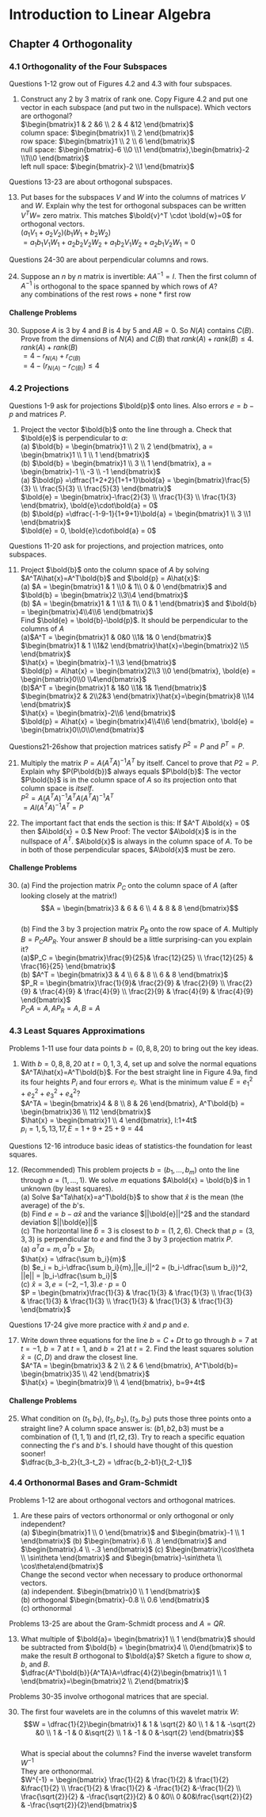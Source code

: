 # Introduction to Linear Algebra
## Chapter 4 Orthogonality
### 4.1 Orthogonality of the Four Subspaces 
Questions 1-12 grow out of Figures 4.2 and 4.3 with four subspaces.
1. Construct any 2 by 3 matrix of rank one. Copy Figure 4.2 and put one vector in each subspace (and put two in the nullspace). Which vectors are orthogonal?  
   $\begin{bmatrix}1 & 2 &6 \\ 2 & 4 &12 \end{bmatrix}$    
   column space: $\begin{bmatrix}1  \\ 2 \end{bmatrix}$  
   row space: $\begin{bmatrix}1 \\ 2 \\ 6 \end{bmatrix}$  
   null space: $\begin{bmatrix}-6 \\0 \\1 \end{bmatrix},\begin{bmatrix}-2 \\1\\0 \end{bmatrix}$  
   left null space: $\begin{bmatrix}-2 \\1 \end{bmatrix}$   

Questions 13-23 are about orthogonal subspaces. 

13. Put bases for the subspaces $V$ and $W$ into the columns of matrices $V$ and $W$. Explain why the test for orthogonal subspaces can be written $V^TW =$ zero matrix. This matches $\bold{v}^T \cdot \bold{w}=0$ for orthogonal vectors.   
    $(a_1V_1+ a_2V_2)(b_1W_1+b_2W_2)$  
    $= a_1b_1V_1W_1+a_2b_2V_2W_2 + a_1b_2V_1W_2 + a_2b_1V_2W_1=0$

Questions 24-30 are about perpendicular columns and rows. 

24. Suppose an $n$ by $n$ matrix is invertible: $AA^{-1} = I.$ Then the first column of $A^{-1}$ is orthogonal to the space spanned by which rows of $A$?   
    any combinations of the rest rows + none * first row 
####  Challenge Problems
30. Suppose $A$ is 3 by 4 and $B$ is 4 by 5 and $AB = 0$. So $N(A)$ contains $C(B)$. Prove from the dimensions of $N(A)$ and $C(B)$ that $rank(A) + rank(B) \le 4$.  
    $rank(A) + rank(B)$  
    $=4-r_{N(A)} + r_{C(B)}$  
    $= 4-(r_{N(A)} - r_{C(B)}) \le 4$
### 4.2 Projections 
Questions 1-9 ask for projections $\bold{p}$ onto lines. Also errors $e = b - p$ and matrices $P$.  
1. Project the vector $\bold{b}$ onto the line through a. Check that $\bold{e}$ is perpendicular to $a$:  
   (a) $\bold{b} = \begin{bmatrix}1 \\ 2 \\ 2  \end{bmatrix}, a = \begin{bmatrix}1 \\ 1 \\ 1  \end{bmatrix}$   
   (b)  $\bold{b} = \begin{bmatrix}1 \\ 3 \\ 1  \end{bmatrix}, a = \begin{bmatrix}-1 \\ -3 \\ -1  \end{bmatrix}$  
   (a) $\bold{p} =\dfrac{1+2+2}{1+1+1}\bold{a} = \begin{bmatrix}\frac{5}{3} \\ \frac{5}{3}  \\ \frac{5}{3}   \end{bmatrix}$  
   $\bold{e} = \begin{bmatrix}-\frac{2}{3} \\ \frac{1}{3} \\ \frac{1}{3} \end{bmatrix}, \bold{e}\cdot\bold{a} = 0$  
   (b) $\bold{p} =\dfrac{-1-9-1}{1+9+1}\bold{a} = \begin{bmatrix}1 \\ 3 \\1   \end{bmatrix}$   
   $\bold{e} = 0, \bold{e}\cdot\bold{a} = 0$  

Questions 11-20 ask for projections, and projection matrices, onto subspaces. 

11.  Project $\bold{b}$ onto the column space of $A$ by solving $A^TA\hat{x}=A^T\bold{b}$ and $\bold{p} = A\hat{x}$:    
(a) $A = \begin{bmatrix}1 & 1 \\0 & 1\\ 0 & 0 \end{bmatrix}$ and $\bold{b} = \begin{bmatrix}2 \\3\\4 \end{bmatrix}$   
(b) $A = \begin{bmatrix}1 & 1 \\1 & 1\\ 0 & 1 \end{bmatrix}$ and $\bold{b} = \begin{bmatrix}4\\4\\6 \end{bmatrix}$      
Find $\bold{e} = \bold{b}-\bold{p}$. It should be perpendicular to the columns of $A$   
(a)$A^T = \begin{bmatrix}1 & 0&0 \\1& 1& 0 \end{bmatrix}$  
$\begin{bmatrix}1 & 1 \\1&2 \end{bmatrix}\hat{x}=\begin{bmatrix}2 \\5 \end{bmatrix}$  
$\hat{x} = \begin{bmatrix}-1 \\3 \end{bmatrix}$  
$\bold{p} = A\hat{x} = \begin{bmatrix}2\\3 \\0 \end{bmatrix}, \bold{e} = \begin{bmatrix}0\\0 \\4\end{bmatrix}$  
(b)$A^T = \begin{bmatrix}1 & 1&0 \\1& 1& 1\end{bmatrix}$   
$\begin{bmatrix}2 & 2\\2&3 \end{bmatrix}\hat{x}=\begin{bmatrix}8 \\14 \end{bmatrix}$   
$\hat{x} = \begin{bmatrix}-2\\6 \end{bmatrix}$  
$\bold{p} = A\hat{x} = \begin{bmatrix}4\\4\\6 \end{bmatrix}, \bold{e} = \begin{bmatrix}0\\0\\0\end{bmatrix}$ 

Questions21-26show that projection matrices satisfy $P^2 = P$ and $P^T = P.$

21. Multiply the matrix $P= A(A^T A)^{-1} A^T$ by itself. Cancel to prove that $P2 = P$. Explain why $P(P\bold{b})$ always equals $P\bold{b}$: The vector $P\bold{b}$ is in the column space of $A$ so its projection onto that column space is *itself*.  
    $P^2 = A(A^T A)^{-1} A^T A(A^T A)^{-1} A^T$  
    $=A I (A^T A)^{-1} A^T=P$

27. The important fact that ends the section is this: If $A^T A\bold{x}  = 0$ then $A\bold{x} = 0.$  New Proof: The vector $A\bold{x}$ is in the nullspace of $A^T$. $A\bold{x}$ is always in the column space of $A$. To be in both of those perpendicular spaces, $A\bold{x}$  must be zero.
#### Challenge Problems
30. (a) Find the projection matrix $P_C$ onto the column space of $A$ (after looking closely at the matrix!)  
    $$A = \begin{bmatrix}3 & 6 & 6 \\ 4 & 8 & 8 \end{bmatrix}$$  
    (b) Find the 3 by 3 projection matrix $P_R$ onto the row space of $A$. Multiply $B = P_CAP_R$. Your answer $B$ should be a little surprising-can you explain it?  
    (a)$P_C = \begin{bmatrix}\frac{9}{25}& \frac{12}{25}  \\ \frac{12}{25} & \frac{16}{25} \end{bmatrix}$   
    (b) $A^T = \begin{bmatrix}3 & 4 \\ 6 & 8 \\ 6 & 8 \end{bmatrix}$  
    $P_R = \begin{bmatrix}\frac{1}{9}& \frac{2}{9} & \frac{2}{9} \\ \frac{2}{9} & \frac{4}{9} & 
    \frac{4}{9} \\ \frac{2}{9} & \frac{4}{9} & 
    \frac{4}{9} \end{bmatrix}$  
    $P_CA =A,AP_R =A, B=A$
### 4.3 Least Squares Approximations
Problems 1-11 use four data points $b = (0, 8, 8, 20)$ to bring out the key ideas.  
1. With $b = 0, 8, 8, 20$ at $t = 0, 1, 3, 4$, set up and solve the normal equations $A^TA\hat{x}=A^T\bold{b}$. For the best straight line in Figure 4.9a, find its four heights $P_i$ and four errors $e_i$. What is the minimum value $E = e_1^2 + e_2^2 + e_3^2 + e_4^2$?   
   $A^TA = \begin{bmatrix}4 & 8 \\ 8 & 26 \end{bmatrix}, A^T\bold{b} = \begin{bmatrix}36  \\ 112 \end{bmatrix}$  
   $\hat{x} = \begin{bmatrix}1 \\ 4 \end{bmatrix}, l:1+4t$  
   $p_i = 1,5,13,17, E = 1+9+25+9=44$

Questions 12-16 introduce basic ideas of statistics-the foundation for least squares. 

12. (Recommended) This problem projects $b = ( b_1, ... , b_m)$ onto the line through $a = 
(1, ... , 1)$. We solve $m$ equations $A\bold{x} = \bold{b}$ in 1 unknown (by least squares).     
(a) Solve $a^Ta\hat{x}=a^T\bold{b}$ to show that $\hat{x}$ is the mean (the average) of the $b$'s.    
(b) Find $e = b - a\hat{x}$ and the variance $||\bold{e}||^2$ and the standard deviation $||\bold{e}||$   
(c) The horizontal line $\hat{b} = 3$ is closest to $b = (1, 2, 6)$. Check that $p = (3, 3, 3)$ is perpendicular to $e$ and find the 3 by 3 projection matrix $P$.   
(a) $a^Ta=m, a^Tb = \sum b_i$  
$\hat{x} = \dfrac{\sum  b_i}{m}$  
(b) $e_i = b_i-\dfrac{\sum  b_i}{m},||e_i||^2 = (b_i-\dfrac{\sum  b_i})^2, ||e|| = |b_i-\dfrac{\sum  b_i}|$     
(c) $\hat{x} = 3,e = (-2,-1,3). e\cdot p = 0$  
$P = \begin{bmatrix}\frac{1}{3} & \frac{1}{3} & \frac{1}{3}  \\ \frac{1}{3}  & \frac{1}{3} & \frac{1}{3}  \\ \frac{1}{3}  & \frac{1}{3}  & \frac{1}{3}  \end{bmatrix}$

Questions 17-24 give more practice with $\hat{x}$ and $p$ and $e$.

17. Write down three equations for the line $b = C + Dt$ to go through $b = 7$ at $t = -1$, $b = 7$ at $t = 1$, and $b = 21$ at $t = 2$. Find the least squares solution $\hat{x} = (C, D)$ and draw the closest line.   
    $A^TA = \begin{bmatrix}3 & 2 \\ 2 & 6 \end{bmatrix}, A^T\bold{b}= \begin{bmatrix}35 \\ 42 \end{bmatrix}$  
    $\hat{x} = \begin{bmatrix}9 \\ 4 \end{bmatrix}, b=9+4t$
#### Challenge Problems
25. What condition on $( t_1, b_1), ( t_2 , b_2), ( t_3, b_3)$ puts those three points onto a straight line? A column space answer is: $(b1 , b2 , b3 )$ must be a combination of $(1, 1, 1)$ and $( t1, t2, t3)$. Try to reach a specific equation connecting the $t$'s and $b$'s. I should have  thought of this question sooner!   
    $\dfrac{b_3-b_2}{t_3-t_2} = \dfrac{b_2-b1}{t_2-t_1}$
### 4.4 Orthonormal Bases and Gram-Schmidt
Problems 1-12 are about orthogonal vectors and orthogonal matrices. 
1. Are these pairs of vectors orthonormal or only orthogonal or only independent?  
(a) $\begin{bmatrix}1  \\ 0 \end{bmatrix}$ and $\begin{bmatrix}-1  \\ 1 \end{bmatrix}$ (b) $\begin{bmatrix}.6  \\ .8 \end{bmatrix}$ and $\begin{bmatrix}.4  \\ -.3 \end{bmatrix}$ (c) $\begin{bmatrix}\cos\theta  \\ \sin\theta \end{bmatrix}$ and $\begin{bmatrix}-\sin\theta  \\ \cos\theta\end{bmatrix}$   
Change the second vector when necessary to produce orthonormal vectors.  
(a) independent. $\begin{bmatrix}0  \\ 1 \end{bmatrix}$  
(b) orthogonal $\begin{bmatrix}-0.8  \\ 0.6 \end{bmatrix}$  
(c) orthonormal 

Problems 13-25 are about the Gram-Schmidt process and $A= QR$.

13. What multiple of $\bold{a}= \begin{bmatrix}1 \\ 1 \end{bmatrix}$ should be subtracted from $\bold{b} = \begin{bmatrix}4  \\ 0\end{bmatrix}$ to make the result $B$ orthogonal to $\bold{a}$? Sketch a figure to show $a, b,$ and $B$.   
    $\dfrac{A^T\bold{b}}{A^TA}A=\dfrac{4}{2}\begin{bmatrix}1 \\ 1 \end{bmatrix}=\begin{bmatrix}2 \\ 2\end{bmatrix}$

Problems 30-35 involve orthogonal matrices that are special. 

30. The first four wavelets are in the columns of this wavelet matrix $W$:   
    $$W = \dfrac{1}{2}\begin{bmatrix}1 & 1 & \sqrt{2} &0 \\ 1 & 1 & -\sqrt{2} &0 \\ 1 & -1 & 0 &\sqrt{2} \\ 1 & -1 & 0 &-\sqrt{2} \end{bmatrix}$$    
    What is special about the columns? Find the inverse wavelet transform $W^{-1}$  
   They are orthonormal.  
   $W^{-1} = \begin{bmatrix} \frac{1}{2} & \frac{1}{2} & \frac{1}{2} &\frac{1}{2} \\ \frac{1}{2} & \frac{1}{2} & -\frac{1}{2} &-\frac{1}{2} \\ \frac{\sqrt{2}}{2} & -\frac{\sqrt{2}}{2} & 0 &0\\ 0 &0&\frac{\sqrt{2}}{2} & -\frac{\sqrt{2}}{2}\end{bmatrix}$


